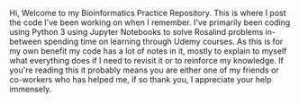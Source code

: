 Hi, Welcome to my Bioinformatics Practice Repository. This is where I post the code I've been working on when I remember. 
I've primarily been coding using Python 3 using Jupyter Notebooks to solve Rosalind problems in-between spending time on learning through Udemy courses.
As this is for my own benefit my code has a lot of notes in it, mostly to explain to myself what everything does if I need to revisit it or to reinforce my knowledge.
If you're reading this it probably means you are either one of my friends or co-workers who has helped me, if so thank you, I appreciate your help immensely.
